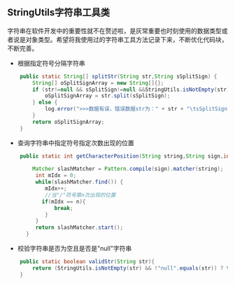 ## StringUtils字符串工具类<br>
字符串在软件开发中的重要性就不在赘述啦，是灰常重要也时刻使用的数据类型或者说是对象类型。希望将我使用过的字符串工具方法记录下来，不断优化代码块，不断完善。<br>

* 根据指定符号分隔字符串<br>
```java
	public static String[] splitStr(String str,String sSplitSign) {
		String[] oSplitSignArray = new String[]{};
		if (str!=null && sSplitSign!=null &&StringUtils.isNotEmpty(str) && StringUtils.isNotEmpty(sSplitSign)) {
			oSplitSignArray = str.split(sSplitSign);
		} else {
			log.error(">>>数据有误，错误数据str为：" + str + "\tsSplitSign为：" + sSplitSign);
		}
		return oSplitSignArray;
	}

```
* 查询字符串中指定符号指定次数出现的位置<br>
```java
	public static int getCharacterPosition(String string,String sign,int n){
	     
	    Matcher slashMatcher = Pattern.compile(sign).matcher(string);
	     int mIdx = 0;
	     while(slashMatcher.find()) {
	        mIdx++;
	        //当"/"符号第n次出现的位置
	       if(mIdx == n){
	           break;
	        }
	     }
	     return slashMatcher.start();
	  }

```
* 校验字符串是否为空且是否是"null"字符串<br>
```java
	public static boolean validStr(String str){
		return (StringUtils.isNotEmpty(str) && !"null".equals(str)) ? true : false;
	}
```